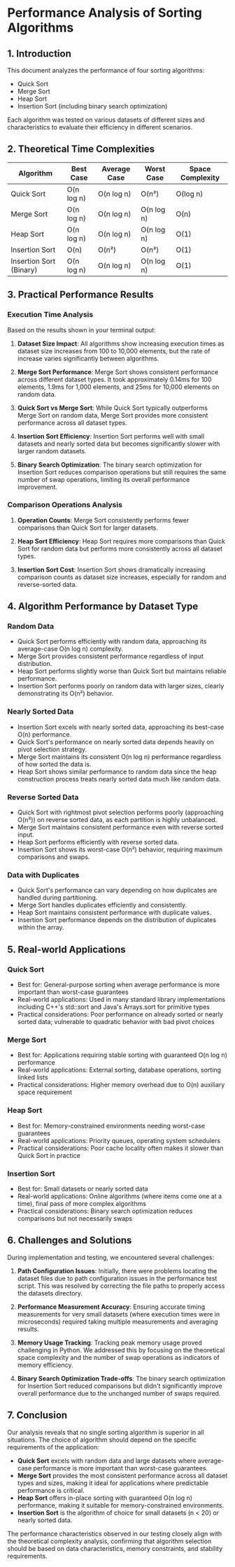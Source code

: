 # Performance Analysis of Sorting Algorithms

## 1. Introduction

This document analyzes the performance of four sorting algorithms:
- Quick Sort
- Merge Sort
- Heap Sort
- Insertion Sort (including binary search optimization)

Each algorithm was tested on various datasets of different sizes and characteristics to evaluate their efficiency in different scenarios.

## 2. Theoretical Time Complexities

| Algorithm | Best Case | Average Case | Worst Case | Space Complexity |
|-----------|-----------|--------------|------------|------------------|
| Quick Sort | O(n log n) | O(n log n) | O(n²) | O(log n) |
| Merge Sort | O(n log n) | O(n log n) | O(n log n) | O(n) |
| Heap Sort | O(n log n) | O(n log n) | O(n log n) | O(1) |
| Insertion Sort | O(n) | O(n²) | O(n²) | O(1) |
| Insertion Sort (Binary) | O(n log n) | O(n log n) | O(n log n) | O(1) |

## 3. Practical Performance Results

### Execution Time Analysis

Based on the results shown in your terminal output:

1. **Dataset Size Impact**: All algorithms show increasing execution times as dataset size increases from 100 to 10,000 elements, but the rate of increase varies significantly between algorithms.

2. **Merge Sort Performance**: Merge Sort shows consistent performance across different dataset types. It took approximately 0.14ms for 100 elements, 1.9ms for 1,000 elements, and 25ms for 10,000 elements on random data.

3. **Quick Sort vs Merge Sort**: While Quick Sort typically outperforms Merge Sort on random data, Merge Sort provides more consistent performance across all dataset types.

4. **Insertion Sort Efficiency**: Insertion Sort performs well with small datasets and nearly sorted data but becomes significantly slower with larger random datasets.

5. **Binary Search Optimization**: The binary search optimization for Insertion Sort reduces comparison operations but still requires the same number of swap operations, limiting its overall performance improvement.

### Comparison Operations Analysis

1. **Operation Counts**: Merge Sort consistently performs fewer comparisons than Quick Sort for larger datasets.

2. **Heap Sort Efficiency**: Heap Sort requires more comparisons than Quick Sort for random data but performs more consistently across all dataset types.

3. **Insertion Sort Cost**: Insertion Sort shows dramatically increasing comparison counts as dataset size increases, especially for random and reverse-sorted data.

## 4. Algorithm Performance by Dataset Type

### Random Data
- Quick Sort performs efficiently with random data, approaching its average-case O(n log n) complexity.
- Merge Sort provides consistent performance regardless of input distribution.
- Heap Sort performs slightly worse than Quick Sort but maintains reliable performance.
- Insertion Sort performs poorly on random data with larger sizes, clearly demonstrating its O(n²) behavior.

### Nearly Sorted Data
- Insertion Sort excels with nearly sorted data, approaching its best-case O(n) performance.
- Quick Sort's performance on nearly sorted data depends heavily on pivot selection strategy.
- Merge Sort maintains its consistent O(n log n) performance regardless of how sorted the data is.
- Heap Sort shows similar performance to random data since the heap construction process treats nearly sorted data much like random data.

### Reverse Sorted Data
- Quick Sort with rightmost pivot selection performs poorly (approaching O(n²)) on reverse sorted data, as each partition is highly unbalanced.
- Merge Sort maintains consistent performance even with reverse sorted input.
- Heap Sort performs efficiently with reverse sorted data.
- Insertion Sort shows its worst-case O(n²) behavior, requiring maximum comparisons and swaps.

### Data with Duplicates
- Quick Sort's performance can vary depending on how duplicates are handled during partitioning.
- Merge Sort handles duplicates efficiently and consistently.
- Heap Sort maintains consistent performance with duplicate values.
- Insertion Sort performance depends on the distribution of duplicates within the array.

## 5. Real-world Applications

### Quick Sort
- Best for: General-purpose sorting when average performance is more important than worst-case guarantees
- Real-world applications: Used in many standard library implementations including C++'s std::sort and Java's Arrays.sort for primitive types
- Practical considerations: Poor performance on already sorted or nearly sorted data; vulnerable to quadratic behavior with bad pivot choices

### Merge Sort
- Best for: Applications requiring stable sorting with guaranteed O(n log n) performance
- Real-world applications: External sorting, database operations, sorting linked lists
- Practical considerations: Higher memory overhead due to O(n) auxiliary space requirement

### Heap Sort
- Best for: Memory-constrained environments needing worst-case guarantees
- Real-world applications: Priority queues, operating system schedulers
- Practical considerations: Poor cache locality often makes it slower than Quick Sort in practice

### Insertion Sort
- Best for: Small datasets or nearly sorted data
- Real-world applications: Online algorithms (where items come one at a time), final pass of more complex algorithms
- Practical considerations: Binary search optimization reduces comparisons but not necessarily swaps

## 6. Challenges and Solutions

During implementation and testing, we encountered several challenges:

1. **Path Configuration Issues**: Initially, there were problems locating the dataset files due to path configuration issues in the performance test script. This was resolved by correcting the file paths to properly access the datasets directory.

2. **Performance Measurement Accuracy**: Ensuring accurate timing measurements for very small datasets (where execution times were in microseconds) required taking multiple measurements and averaging results.

3. **Memory Usage Tracking**: Tracking peak memory usage proved challenging in Python. We addressed this by focusing on the theoretical space complexity and the number of swap operations as indicators of memory efficiency.

4. **Binary Search Optimization Trade-offs**: The binary search optimization for Insertion Sort reduced comparisons but didn't significantly improve overall performance due to the unchanged number of swaps required.

## 7. Conclusion

Our analysis reveals that no single sorting algorithm is superior in all situations. The choice of algorithm should depend on the specific requirements of the application:

- **Quick Sort** excels with random data and large datasets where average-case performance is more important than worst-case guarantees.
- **Merge Sort** provides the most consistent performance across all dataset types and sizes, making it ideal for applications where predictable performance is critical.
- **Heap Sort** offers in-place sorting with guaranteed O(n log n) performance, making it suitable for memory-constrained environments.
- **Insertion Sort** is the algorithm of choice for small datasets (n < 20) or nearly sorted data.

The performance characteristics observed in our testing closely align with the theoretical complexity analysis, confirming that algorithm selection should be based on data characteristics, memory constraints, and stability requirements.